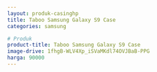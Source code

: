 ```yaml
---
layout: produk-casinghp
title: Taboo Samsung Galaxy S9 Case
categories: samsung

# Produk
product-title: Taboo Samsung Galaxy S9 Case
image-drive: 1fhgB-WLV4Xp_iSVaMKdl74OVJBaB-PPG
harga: 90000
---
```

